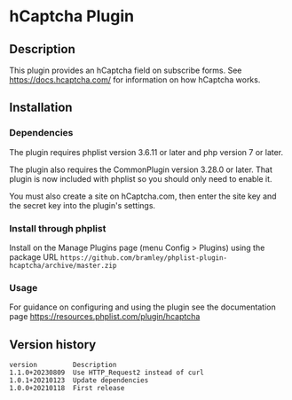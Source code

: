 # hCaptcha Plugin #

## Description ##

This plugin provides an hCaptcha field on subscribe forms. See https://docs.hcaptcha.com/ for information on how hCaptcha works.

## Installation ##

### Dependencies ###

The plugin requires phplist version 3.6.11 or later and php version 7 or later.

The plugin also requires the CommonPlugin version 3.28.0 or later.
That plugin is now included with phplist so you should only need to enable it.

You must also create a site on hCaptcha.com, then enter the site key and the secret key into the plugin's settings.

### Install through phplist ###

Install on the Manage Plugins page (menu Config > Plugins) using the package URL
`https://github.com/bramley/phplist-plugin-hcaptcha/archive/master.zip`

### Usage ###

For guidance on configuring and using the plugin see the documentation page https://resources.phplist.com/plugin/hcaptcha

## Version history ##

    version         Description
    1.1.0+20230809  Use HTTP_Request2 instead of curl
    1.0.1+20210123  Update dependencies
    1.0.0+20210118  First release
